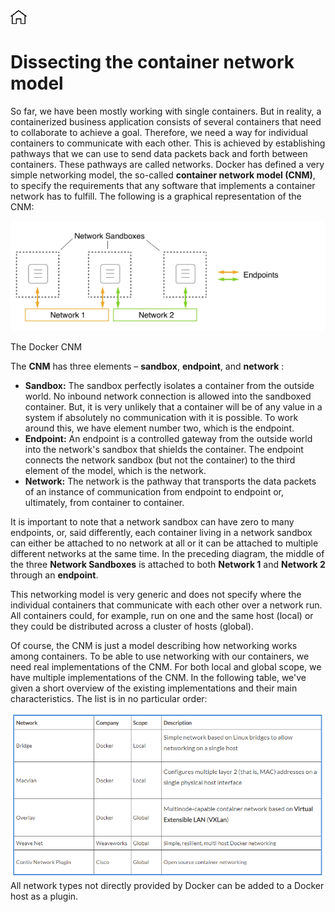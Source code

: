 [![Home](../../img/home.png)](../M-04/README.md)
# **Dissecting the container network model**

So far, we have been mostly working with single containers. But in reality, a containerized business application consists of several containers that need to collaborate to achieve a goal. Therefore, we need a way for individual containers to communicate with each other. This is achieved by establishing pathways that we can use to send data packets back and forth between containers. These pathways are called networks. Docker has defined a very simple networking model, the so-called **container network model (CNM)**, to specify the requirements that any software that implements a container network has to fulfill. The following is a graphical representation of the CNM:

![SHN](./img/l9_shn-01.png)

The Docker CNM

The **CNM** has three elements – **sandbox**, **endpoint**, and **network** :

- **Sandbox:** The sandbox perfectly isolates a container from the outside world. No inbound network connection is allowed into the sandboxed container. But, it is very unlikely that a container will be of any value in a system if absolutely no communication with it is possible. To work around this, we have element number two, which is the endpoint.
- **Endpoint:** An endpoint is a controlled gateway from the outside world into the network's sandbox that shields the container. The endpoint connects the network sandbox (but not the container) to the third element of the model, which is the network.
- **Network:** The network is the pathway that transports the data packets of an instance of communication from endpoint to endpoint or, ultimately, from container to container.

It is important to note that a network sandbox can have zero to many endpoints, or, said differently, each container living in a network sandbox can either be attached to no network at all or it can be attached to multiple different networks at the same time. In the preceding diagram, the middle of the three **Network Sandboxes** is attached to both **Network 1** and **Network 2** through an **endpoint**.

This networking model is very generic and does not specify where the individual containers that communicate with each other over a network run. All containers could, for example, run on one and the same host (local) or they could be distributed across a cluster of hosts (global).

Of course, the CNM is just a model describing how networking works among containers. To be able to use networking with our containers, we need real implementations of the CNM. For both local and global scope, we have multiple implementations of the CNM. In the following table, we've given a short overview of the existing implementations and their main characteristics. The list is in no particular order:

![SHN](./img/l9_shn-02.png)
 All network types not directly provided by Docker can be added to a Docker host as a plugin.
